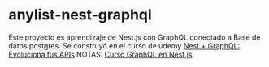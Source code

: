 # anylist-nest-graphql

Este proyecto es aprendizaje de Nest.js con GraphQL conectado a Base de datos postgres. Se construyó en el curso de udemy [Nest + GraphQL: Evoluciona tus APIs]()
NOTAS: [Curso GraphQL en Nest.js](https://www.notion.so/Curso-GraphQL-en-Nest-js-0b269d976e1549b09af47b5c6abb512c?pvs=4)
